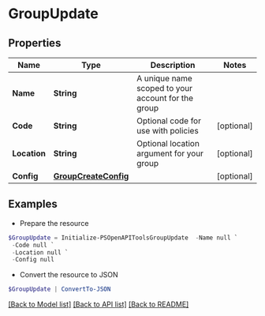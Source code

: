 # GroupUpdate
## Properties

Name | Type | Description | Notes
------------ | ------------- | ------------- | -------------
**Name** | **String** | A unique name scoped to your account for the group | 
**Code** | **String** | Optional code for use with policies | [optional] 
**Location** | **String** | Optional location argument for your group | [optional] 
**Config** | [**GroupCreateConfig**](GroupCreateConfig.md) |  | [optional] 

## Examples

- Prepare the resource
```powershell
$GroupUpdate = Initialize-PSOpenAPIToolsGroupUpdate  -Name null `
 -Code null `
 -Location null `
 -Config null
```

- Convert the resource to JSON
```powershell
$GroupUpdate | ConvertTo-JSON
```

[[Back to Model list]](../README.md#documentation-for-models) [[Back to API list]](../README.md#documentation-for-api-endpoints) [[Back to README]](../README.md)

